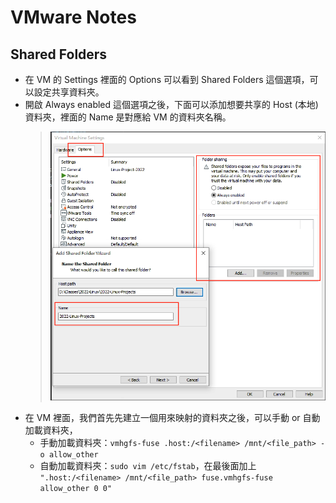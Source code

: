 # VMware Notes

## Shared Folders

* 在 VM 的 Settings 裡面的 Options 可以看到 Shared Folders 這個選項，可以設定共享資料夾。
* 開啟 Always enabled 這個選項之後，下面可以添加想要共享的 Host (本地) 資料夾，裡面的 Name 是對應給 VM 的資料夾名稱。
    > ![VMware Shared Folders](../images/vmware/vmware-shared-folders.png)
* 在 VM 裡面，我們首先先建立一個用來映射的資料夾之後，可以手動 or 自動加載資料夾，
    * 手動加載資料夾：`vmhgfs-fuse .host:/<filename> /mnt/<file_path> -o allow_other`
    * 自動加載資料夾：`sudo vim /etc/fstab`，在最後面加上 `".host:/<filename> /mnt/<file_path> fuse.vmhgfs-fuse allow_other 0 0"`
